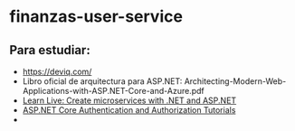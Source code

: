 # finanzas-user-service

## Para estudiar:

- https://deviq.com/
- Libro oficial de arquitectura para ASP.NET: Architecting-Modern-Web-Applications-with-ASP.NET-Core-and-Azure.pdf
- [Learn Live: Create microservices with .NET and ASP.NET](https://www.youtube.com/playlist?list=PLlrxD0HtieHhXxWKPzL4o4I1R1WJ70Y6t)
- [ASP.NET Core Authentication and Authorization Tutorials](https://www.youtube.com/playlist?list=PLOeFnOV9YBa4yaz-uIi5T4ZW3QQGHJQXi)
- 